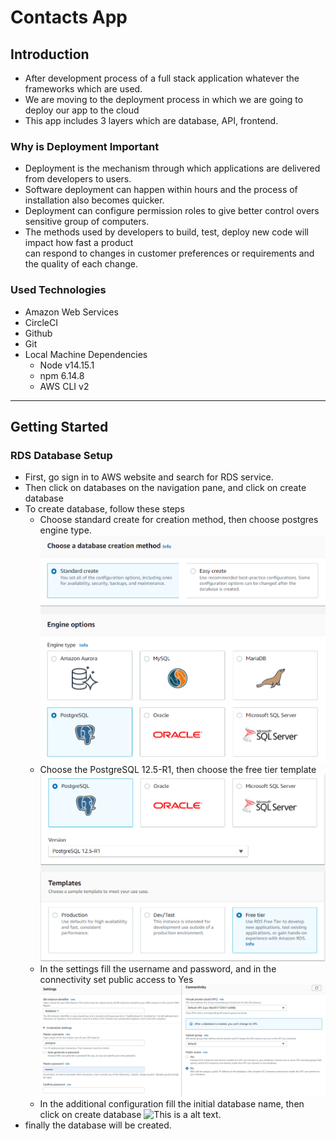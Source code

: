 # Contacts App

## Introduction

- After development process of a full stack application whatever the frameworks which are used.
- We are moving to the deployment process in which we are going to deploy our app to the cloud
- This app includes 3 layers which are database, API, frontend.

### Why is Deployment Important

- Deployment is the mechanism through which applications are delivered from developers to users.
- Software deployment can happen within hours and the process of installation also becomes quicker.
- Deployment can configure permission roles to give better control overs sensitive group of computers.
- The methods used by developers to build, test, deploy new code will impact how fast a product  
can respond to changes in customer preferences or requirements and the quality of each change.

### Used Technologies

- Amazon Web Services
- CircleCI
- Github
- Git
- Local Machine Dependencies
  - Node v14.15.1
  - npm 6.14.8
  - AWS CLI v2

---

## Getting Started

### RDS Database Setup

- First, go sign in to AWS website and search for RDS service.
- Then click on databases on the navigation pane, and click on create database
- To create database, follow these steps
  - Choose standard create for creation method, then choose postgres engine type.
  ![This is a alt text.](https://github.com/mario3796/contacts-app-hosting/blob/master/images/screenshots/RDS(1).png "This is a sample image.")
  - Choose the PostgreSQL 12.5-R1, then choose the free tier template
  ![This is a alt text.](https://github.com/mario3796/contacts-app-hosting/blob/master/images/screenshots/RDS(2).png "This is a sample image.")
  - In the settings fill the username and password, and in the connectivity set public access to Yes
  ![This is a alt text.](https://github.com/mario3796/contacts-app-hosting/blob/master/images/screenshots/RDS(3).png "This is a sample image.")
  - In the additional configuration fill the initial database name, then click on create database
  ![This is a alt text.](https://github.com/mario3796/contacts-app-hosting/blob/master/images/screenshots/RDS4().png "This is a sample image.")
- finally the database will be created.

<!-- - Frontend Link: [http://udagram-frontend-2.s3-website-us-east-1.amazonaws.com/](http://udagram-frontend-2.s3-website-us-east-1.amazonaws.com/) -->
